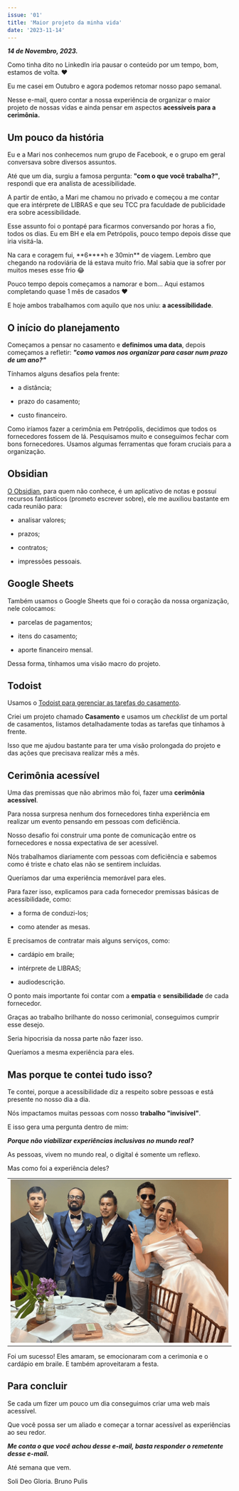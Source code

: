 ```yaml
---
issue: '01'
title: 'Maior projeto da minha vida'
date: '2023-11-14'
---
```


_**14 de Novembro, 2023.**_

Como tinha dito no LinkedIn iria pausar o conteúdo por um tempo, bom, estamos de volta. ❤

Eu me casei em Outubro e agora podemos retomar nosso papo semanal.

Nesse e-mail, quero contar a nossa experiência de organizar o maior projeto de nossas vidas e ainda pensar em aspectos **acessíveis para a cerimônia.**

## Um pouco da história

Eu e a Mari nos conhecemos num grupo de Facebook, e o grupo em geral conversava sobre diversos assuntos.

Até que um dia, surgiu a famosa pergunta: **"com o que você trabalha?"**, respondi que era analista de acessibilidade.

A partir de então, a Mari me chamou no privado e começou a me contar que era intérprete de LIBRAS e que seu TCC pra faculdade de publicidade era sobre acessibilidade.

Esse assunto foi o pontapé para ficarmos conversando por horas a fio, todos os dias. Eu em BH e ela em Petrópolis, pouco tempo depois disse que iria visitá-la.

Na cara e coragem fui, **6\*\***h e 30min\*\* de viagem. Lembro que chegando na rodoviária de lá estava muito frio. Mal sabia que ia sofrer por muitos meses esse frio 😂

Pouco tempo depois começamos a namorar e bom... Aqui estamos completando quase 1 mês de casados ❤

E hoje ambos trabalhamos com aquilo que nos uniu: **a acessibilidade**.

## O início do planejamento

Começamos a pensar no casamento e **definimos uma data**, depois começamos a refletir: **_"como vamos nos organizar para casar num prazo de um ano?"_**

Tínhamos alguns desafios pela frente:

- a distância;

- prazo do casamento;

- custo financeiro.

Como iríamos fazer a cerimônia em Petrópolis, decidimos que todos os fornecedores fossem de lá. Pesquisamos muito e conseguimos fechar com bons fornecedores. Usamos algumas ferramentas que foram cruciais para a organização.

## Obsidian

[O Obsidian](https://obsidian.md/), para quem não conhece, é um aplicativo de notas e possuí recursos fantásticos (prometo escrever sobre), ele me auxiliou bastante em cada reunião para:

- analisar valores;

- prazos;

- contratos;

- impressões pessoais.

## Google Sheets

Também usamos o Google Sheets que foi o coração da nossa organização, nele colocamos:

- parcelas de pagamentos;

- itens do casamento;

- aporte financeiro mensal.

Dessa forma, tínhamos uma visão macro do projeto.

## Todoist

Usamos o [Todoist para gerenciar as tarefas do casamento](https://todoist.com/pt-BR).

Criei um projeto chamado **Casamento** e usamos um *checklist* de um portal de casamentos, listamos detalhadamente todas as tarefas que tínhamos à frente.

Isso que me ajudou bastante para ter uma visão prolongada do projeto e das ações que precisava realizar mês a mês.

## Cerimônia acessível

Uma das premissas que não abrimos mão foi, fazer uma **cerimônia acessível**.

Para nossa surpresa nenhum dos fornecedores tinha experiência em realizar um evento pensando em pessoas com deficiência.

Nosso desafio foi construir uma ponte de comunicação entre os fornecedores e nossa expectativa de ser acessível.

Nós trabalhamos diariamente com pessoas com deficiência e sabemos como é triste e chato elas não se sentirem incluídas.

Queríamos dar uma experiência memorável para eles.

Para fazer isso, explicamos para cada fornecedor premissas básicas de acessibilidade, como:

- a forma de conduzi-los;

- como atender as mesas.

E precisamos de contratar mais alguns serviços, como:

- cardápio em braile;

- intérprete de LIBRAS;

- audiodescrição.

O ponto mais importante foi contar com a **empatia** e **sensibilidade** de cada fornecedor.

Graças ao trabalho brilhante do nosso cerimonial, conseguimos cumprir esse desejo.

Seria hipocrisia da nossa parte não fazer isso.

Queríamos a mesma experiência para eles.

## Mas porque te contei tudo isso?

Te contei, porque a acessibilidade diz a respeito sobre pessoas e está presente no nosso dia a dia.

Nós impactamos muitas pessoas com nosso **trabalho "invisível"**.

E isso gera uma pergunta dentro de mim:

**_Porque não viabilizar experiências inclusivas no mundo real?_**

As pessoas, vivem no mundo real, o digital é somente um reflexo.

Mas como foi a experiência deles?

<table><tbody><tr><td><img src="images/Of262c7UmPQTz6o4MtLLmwWJAnwewWjRCAvtcjT0.png" alt="Da esquerda para direita: Daniel está usando um terno preto e blusa rosa claro, Pulis vestindo um terno azul jeans, Renan um terno preto e blusa branca com um coque de samurai, Giovanni está de blusa social azul clara e calça beje e óculos escuros, Mari está celebrando fazendo uma careta de felicidade. Na mesa está o cardápio em braile." width="640"></td></tr></tbody></table>

Foi um sucesso! Eles amaram, se emocionaram com a cerimonia e o cardápio em braile. E também aproveitaram a festa.

## Para concluir

Se cada um fizer um pouco um dia conseguimos criar uma web mais acessível.

Que você possa ser um aliado e começar a tornar acessível as experiências ao seu redor.

**_Me conta o que você achou desse e-mail, basta responder o remetente desse e-mail._**

Até semana que vem.

Soli Deo Gloria. Bruno Pulis
